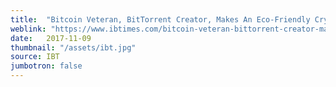 ```yaml
---
title:  "Bitcoin Veteran, BitTorrent Creator, Makes An Eco-Friendly Cryptocurrency"
weblink: "https://www.ibtimes.com/bitcoin-veteran-bittorrent-creator-makes-eco-friendly-cryptocurrency-2612826"
date:   2017-11-09
thumbnail: "/assets/ibt.jpg"
source: IBT
jumbotron: false
---
```

